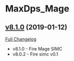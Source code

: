 # MaxDps_Mage

## [v8.1.0](https://github.com/kaminaris/MaxDps-Mage/tree/v8.1.0) (2019-01-12)
[Full Changelog](https://github.com/kaminaris/MaxDps-Mage/compare/v8.0.1...v8.1.0)

- v8.1.0 - Fire Mage SIMC  
- v8.0.2 - Fire simc v0.1  
